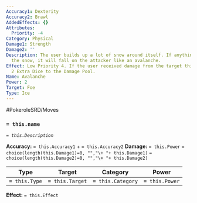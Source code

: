 ```yaml
---
Accuracy1: Dexterity
Accuracy2: Brawl
AddedEffects: {}
Attributes:
  Priority: -4
Category: Physical
Damage1: Strength
Damage2: ''
Description: The user builds up a lot of snow around itself. If anything disturbs
  the snow, it will fall on the attacker like an avalanche.
Effect: Low Priority 4. If the user received damage from the target this Round, Add
  2 Extra Dice to the Damage Pool.
Name: Avalanche
Power: 2
Target: Foe
Type: Ice
---
```


#PokeroleSRD/Moves

### `= this.name` 
*`= this.Description`*

**Accuracy:** `= this.Accuracy1` + `= this.Accuracy2`
**Damage:** `= this.Power` `= choice(length(this.Damage1)=0, "","\+ "+ this.Damage1)` `= choice(length(this.Damage2)=0, "","\+ "+ this.Damage2)`

| Type          | Target          | Category          | Power          |
| ------------- | --------------- | ----------------  | -------------- |
| `= this.Type` | `= this.Target` | `= this.Category` | `= this.Power` | 

**Effect:** `= this.Effect`